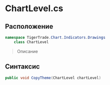 
# ChartLevel.cs
## Расположение
```csharp
namespace TigerTrade.Chart.Indicators.Drawings  
    class ChartLevel
```

> Описание

## Синтаксис
```csharp
public void CopyTheme(ChartLevel chartLevel)
```
